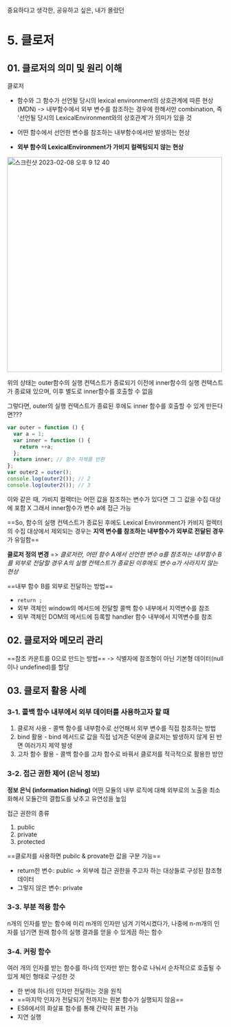 중요하다고 생각한, 공유하고 싶은, 내가 몰랐던

# 5. 클로저

## 01. 클로저의 의미 및 원리 이해

클로저

- 함수와 그 함수가 선언될 당시의 lexical environment의 상호관계에 따른 현상 (MDN)
  -> 내부함수에서 외부 변수를 참조하는 경우에 한해서만 combination, 즉 '선언될 당시의 LexicalEnvironment와의 상호관계'가 의미가 있을 것

- 어떤 함수에서 선언한 변수를 참조하는 내부함수에서만 발생하는 현상
- **외부 함수의 LexicalEnvironment가 가비지 컬렉팅되지 않는 현상**

<img width="500" alt="스크린샷 2023-02-08 오후 9 12 40" src="https://user-images.githubusercontent.com/72643542/217526592-b9f0e22c-c85d-4add-b5ef-c164df5e044f.png">

위의 상태는 outer함수의 실행 컨텍스트가 종료되기 이전에 inner함수의 실행 컨택스트가 종료돼 있으며, 이후 별도로 inner함수를 호출할 수 없음

그렇다면, outer의 실행 컨택스트가 종료된 후에도 inner 함수를 호출할 수 있게 만든다면???

```js
var outer = function () {
  var a = 1;
  var inner = function () {
    return ++a;
  };
  return inner; // 함수 자체를 반환
};
var outer2 = outer();
console.log(outer2()); // 2
console.log(outer2()); // 3
```

이와 같은 때, 가비지 컬랙터는 어떤 값을 참조하는 변수가 있다면 그 그 값을 수집 대상에 포함 X
그래서 inner함수가 변수 a에 접근 가능

==So, 함수의 실행 컨텍스트가 종료된 후에도 Lexical Environment가 카비지 컬렉터의 수집 대상에서 제외되는 경우는 **지역 변수를 참조하는 내부함수가 외부로 전달된 경우**가 유일함==

**클로저 정의 변경**
=> _클로저란, 어떤 함수 A에서 선언한 변수 a를 참조하는 내부함수 B를 외부로 전달할 경우 A의 실행 컨텍스트가 종료된 이후에도 변수 a가 사라지지 않는 현상_

==내부 함수 B를 외부로 전달하는 방법==

- `return ;`
- 외부 객체인 window의 메서드에 전달할 콜백 함수 내부에서 지역변수를 참조
- 외부 객체인 DOM의 메서드에 등록할 handler 함수 내부에서 지역변수를 참조

## 02. 클로저와 메모리 관리

==참조 카운트를 0으로 만드는 방법==
-> 식별자에 참조형이 아닌 기본형 데이터(null이나 undefined)를 할당

## 03. 클로저 활용 사례

### 3-1. 콜백 함수 내부에서 외부 데이터를 사용하고자 할 때

1. 클로저 사용 - 콜백 함수를 내부함수로 선언해서 외부 변수를 직접 참조하는 방법
2. bind 활용 - bind 메서드로 값을 직접 넘겨준 덕분에 클로저는 발생하지 않게 된 반면 여러가지 제약 발생
3. 고차 함수 활용 - 콜백 함수를 고차 함수로 바꿔서 클로저를 적극적으로 활용한 방안

### 3-2. 접근 권한 제어 (은닉 정보)

**정보 은닉 (information hiding)**
어떤 모듈의 내부 로직에 대해 외부로의 노출을 최소화해서 모듈간의 결합도를 낮추고 유연성을 높임

접근 권한의 종류

1. public
2. private
3. protected

==클로저를 사용하면 pubilc & provate한 값을 구분 가능==

- return한 변수: public -> 외부에 접근 권한을 주고자 하는 대상들로 구성된 참조형 데이터
- 그렇지 않은 변수: private

### 3-3. 부분 적용 함수

n개의 인자를 받는 함수에 미리 m개의 인자만 넘겨 기억시켰다가, 나중에 n-m개의 인자를 넘기면 원래 함수의 실행 결과를 얻을 수 있게끔 하는 함수

### 3-4. 커링 함수

여러 개의 인자를 받는 함수를 하나의 인자만 받는 함수로 나눠서 순차적으로 호출될 수 있게 체인 형태로 구성한 것

- 한 번에 하나의 인자만 전달하는 것을 원칙
- ==마지막 인자가 전달되기 전까지는 원본 함수가 실행되지 않음==
- ES6에서의 화살표 함수를 통해 간략히 표현 가능
- 지연 실행
